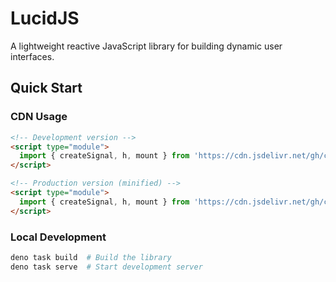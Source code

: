 # LucidJS

A lightweight reactive JavaScript library for building dynamic user interfaces.

## Quick Start

### CDN Usage

```html
<!-- Development version -->
<script type="module">
  import { createSignal, h, mount } from 'https://cdn.jsdelivr.net/gh/carlosxfelipe/lucidjs@main/dist/lucid.js';
</script>

<!-- Production version (minified) -->
<script type="module">
  import { createSignal, h, mount } from 'https://cdn.jsdelivr.net/gh/carlosxfelipe/lucidjs@main/dist/lucid.min.js';
</script>
```

### Local Development

```bash
deno task build  # Build the library
deno task serve  # Start development server
```
